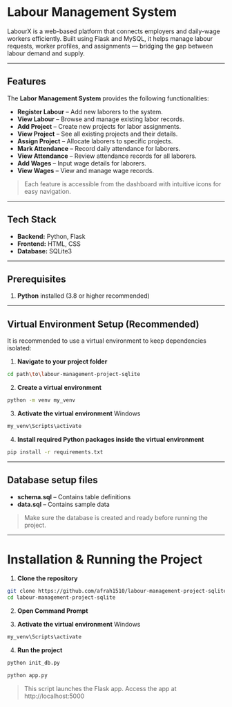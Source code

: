 # Labour Management System

LabourX is a web-based platform that connects employers and daily-wage workers efficiently. Built using Flask and MySQL, it helps manage labour requests, worker profiles, and assignments — bridging the gap between labour demand and supply.  

---

## Features

The **Labor Management System** provides the following functionalities:

- **Register Labour** – Add new laborers to the system.
- **View Labour** – Browse and manage existing labor records.
- **Add Project** – Create new projects for labor assignments.
- **View Project** – See all existing projects and their details.
- **Assign Project** – Allocate laborers to specific projects.
- **Mark Attendance** – Record daily attendance for laborers.
- **View Attendance** – Review attendance records for all laborers.
- **Add Wages** – Input wage details for laborers.
- **View Wages** – View and manage wage records.

> Each feature is accessible from the dashboard with intuitive icons for easy navigation.
 

---

## Tech Stack

- **Backend:** Python, Flask  
- **Frontend:** HTML, CSS
- **Database:** SQLite3   

---

## Prerequisites

1. **Python** installed (3.8 or higher recommended) 

---
## Virtual Environment Setup (Recommended)

It is recommended to use a virtual environment to keep dependencies isolated:

1. **Navigate to your project folder**

```bash
cd path\to\labour-management-project-sqlite
```

2. **Create a virtual environment**
```bash
python -m venv my_venv
```

3. **Activate the virtual environment**
Windows
```bash
my_venv\Scripts\activate
```

4. **Install required Python packages inside the virtual environment**
```bash
pip install -r requirements.txt
```

---

## Database setup files

- **schema.sql** – Contains table definitions
- **data.sql** – Contains sample data

> Make sure the database is created and ready before running the project.

---

# Installation & Running the Project

1. **Clone the repository**
```bash
git clone https://github.com/afrah1510/labour-management-project-sqlite.git
cd labour-management-project-sqlite
```

2. **Open Command Prompt**

3. **Activate the virtual environment**
Windows
```bash
my_venv\Scripts\activate
```

4. **Run the project**
```bash
python init_db.py
```

```bash
python app.py
```

> This script launches the Flask app.
> Access the app at http://localhost:5000
